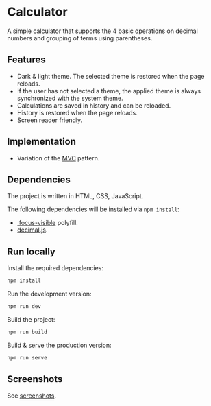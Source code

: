 # Calculator

A simple calculator that supports the 4 basic operations on decimal numbers and grouping of terms using parentheses.

## Features

* Dark & light theme. The selected theme is restored when the page reloads.
* If the user has not selected a theme, the applied theme is always synchronized with the system theme.
* Calculations are saved in history and can be reloaded.
* History is restored when the page reloads.
* Screen reader friendly.

## Implementation

* Variation of the [MVC](https://en.wikipedia.org/wiki/Model%E2%80%93view%E2%80%93controller) pattern.

## Dependencies

The project is written in HTML, CSS, JavaScript.

The following dependencies will be installed via `npm install`:

* [:focus-visible](https://github.com/WICG/focus-visible) polyfill.
* [decimal.js](https://github.com/MikeMcl/decimal.js).

## Run locally

Install the required dependencies:

```bash
npm install
```

Run the development version:

```bash
npm run dev
```

Build the project:

```bash
npm run build
```

Build & serve the production version:

```bash
npm run serve
```

## Screenshots

See [screenshots](screenshots/).
